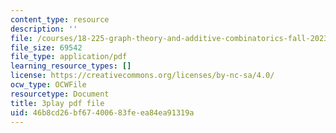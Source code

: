 ```yaml
---
content_type: resource
description: ''
file: /courses/18-225-graph-theory-and-additive-combinatorics-fall-2023/buEtwpGvQpI_transcript.pdf
file_size: 69542
file_type: application/pdf
learning_resource_types: []
license: https://creativecommons.org/licenses/by-nc-sa/4.0/
ocw_type: OCWFile
resourcetype: Document
title: 3play pdf file
uid: 46b8cd26-bf67-4006-83fe-ea84ea91319a
---
```

